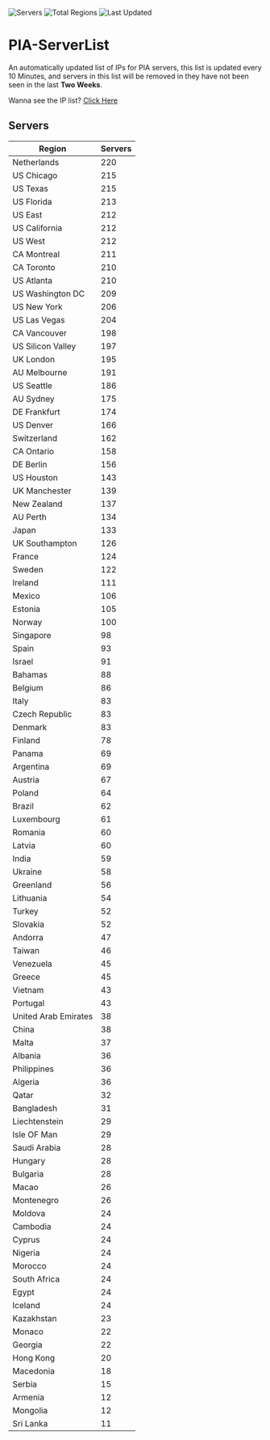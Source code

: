![Servers](https://img.shields.io/badge/Servers-8,907-darkgreen)
![Total Regions](https://img.shields.io/badge/Total_Regions-97-darkgreen)
![Last Updated](https://img.shields.io/badge/Last_Updated-December_13_2024_22:31_EST-darkgreen)

# PIA-ServerList
An automatically updated list of IPs for PIA servers, this list is updated every 10 Minutes, and servers in this list will be removed in they have not been seen in the last **Two Weeks**.

Wanna see the IP list? [Click Here](./servers.json)

## Servers
| Region               | Servers |
|----------------------|---------|
| Netherlands | 220 |
| US Chicago | 215 |
| US Texas | 215 |
| US Florida | 213 |
| US East | 212 |
| US California | 212 |
| US West | 212 |
| CA Montreal | 211 |
| CA Toronto | 210 |
| US Atlanta | 210 |
| US Washington DC | 209 |
| US New York | 206 |
| US Las Vegas | 204 |
| CA Vancouver | 198 |
| US Silicon Valley | 197 |
| UK London | 195 |
| AU Melbourne | 191 |
| US Seattle | 186 |
| AU Sydney | 175 |
| DE Frankfurt | 174 |
| US Denver | 166 |
| Switzerland | 162 |
| CA Ontario | 158 |
| DE Berlin | 156 |
| US Houston | 143 |
| UK Manchester | 139 |
| New Zealand | 137 |
| AU Perth | 134 |
| Japan | 133 |
| UK Southampton | 126 |
| France | 124 |
| Sweden | 122 |
| Ireland | 111 |
| Mexico | 106 |
| Estonia | 105 |
| Norway | 100 |
| Singapore | 98 |
| Spain | 93 |
| Israel | 91 |
| Bahamas | 88 |
| Belgium | 86 |
| Italy | 83 |
| Czech Republic | 83 |
| Denmark | 83 |
| Finland | 78 |
| Panama | 69 |
| Argentina | 69 |
| Austria | 67 |
| Poland | 64 |
| Brazil | 62 |
| Luxembourg | 61 |
| Romania | 60 |
| Latvia | 60 |
| India | 59 |
| Ukraine | 58 |
| Greenland | 56 |
| Lithuania | 54 |
| Turkey | 52 |
| Slovakia | 52 |
| Andorra | 47 |
| Taiwan | 46 |
| Venezuela | 45 |
| Greece | 45 |
| Vietnam | 43 |
| Portugal | 43 |
| United Arab Emirates | 38 |
| China | 38 |
| Malta | 37 |
| Albania | 36 |
| Philippines | 36 |
| Algeria | 36 |
| Qatar | 32 |
| Bangladesh | 31 |
| Liechtenstein | 29 |
| Isle OF Man | 29 |
| Saudi Arabia | 28 |
| Hungary | 28 |
| Bulgaria | 28 |
| Macao | 26 |
| Montenegro | 26 |
| Moldova | 24 |
| Cambodia | 24 |
| Cyprus | 24 |
| Nigeria | 24 |
| Morocco | 24 |
| South Africa | 24 |
| Egypt | 24 |
| Iceland | 24 |
| Kazakhstan | 23 |
| Monaco | 22 |
| Georgia | 22 |
| Hong Kong | 20 |
| Macedonia | 18 |
| Serbia | 15 |
| Armenia | 12 |
| Mongolia | 12 |
| Sri Lanka | 11 |